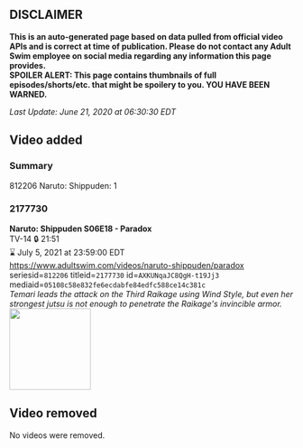 ## DISCLAIMER
**This is an auto-generated page based on data pulled from official video APIs and is correct at time of publication. Please do not contact any Adult Swim employee on social media regarding any information this page provides.**  
**SPOILER ALERT: This page contains thumbnails of full episodes/shorts/etc. that might be spoilery to you. YOU HAVE BEEN WARNED.**  

_Last Update: June 21, 2020 at 06:30:30 EDT_
## Video added
### Summary
812206 Naruto: Shippuden: 1  
### 2177730
**Naruto: Shippuden S06E18 - Paradox**  
TV-14 🔒 21:51  
⌛ July 5, 2021 at 23:59:00 EDT  
https://www.adultswim.com/videos/naruto-shippuden/paradox  
seriesid=`812206` titleid=`2177730` id=`AXKUNqaJC8QgH-t19Jj3` mediaid=`05108c58e832fe6ecdabfe84edfc588ce14c381c`  
_Temari leads the attack on the Third Raikage using Wind Style, but even her strongest jutsu is not enough to penetrate the Raikage's invincible armor._  
<a href="https://media.cdn.adultswim.com/uploads/20200608/thumbnails/2_206895555-narutoshippuden_301_Paradox.jpg"><img src="https://media.cdn.adultswim.com/uploads/20200608/thumbnails/2_206895555-narutoshippuden_301_Paradox.jpg" height="144px" /></a>
## Video removed
No videos were removed.  
